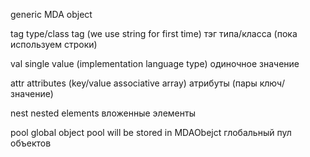 generic MDA object

tag		type/class tag (we use string for first time)
			тэг типа/класса (пока используем строки)
			
val		single value (implementation language type)
			одиночное значение
			
attr		attributes (key/value associative array)
			атрибуты (пары ключ/значение)
			
nest		nested elements
			вложенные элементы
			
pool		global object pool will be stored in MDAObejct
			глобальный пул объектов
			
			
			